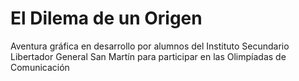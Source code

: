El Dilema de un Origen
====================

Aventura gráfica en desarrollo por alumnos del Instituto Secundario Libertador General San Martín para participar en las Olimpíadas de Comunicación
